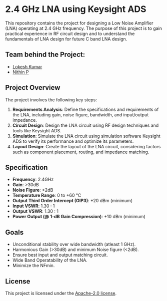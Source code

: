 # 2.4 GHz LNA using Keysight ADS

This repository contains the project for designing a Low Noise Amplifier (LNA) operating at 2.4 GHz frequency. The purpose of this project is to gain practical experience in RF circuit design and to understand the fundamentals of LNA design for future C band LNA design.

  ## Team behind the Project:
- [Lokesh Kumar](https://www.linkedin.com/in/lokesh-kumar-b373ba229/)
- [Nithin P](https://www.linkedin.com/in/nithin-purushothama-70664727b/)

## Project Overview

The project involves the following key steps:
1. **Requirements Analysis**: Define the specifications and requirements of the LNA, including gain, noise figure, bandwidth, and input/output impedance.
2. **Circuit Design**: Design the LNA circuit using RF design techniques and tools like Keysight ADS.
3. **Simulation**: Simulate the LNA circuit using simulation software Keysight ADS to verify its performance and optimize its parameters.
4. **Layout Design**: Create the layout of the LNA circuit, considering factors such as component placement, routing, and impedance matching.

## Specification

- **Frequency**: 2.4GHz
- **Gain**: >30dB
- **Noise Figure**: <2dB
- **Temperature Range**: 0 to +60 °C
- **Output Third Order Intercept (OIP3)**: +20 dBm (minimum)
- **Input VSWR**: 1.30 : 1
- **Output VSWR**: 1.30 : 1
- **Power Output (@ 1-dB Gain Compression)**: +10 dBm (minimum)

## Goals

- Unconditional stability over wide bandwidth (atleast 1 GHz).
- Harmonious Gain (>30dB) and minimum Noise figure (<2dB).
- Ensure best input and output matching circuit.
- Wide Band Operatability of the LNA.
- Minimize the NFmin.

   
## License

This project is licensed under the [Apache-2.0 license](LICENSE).
